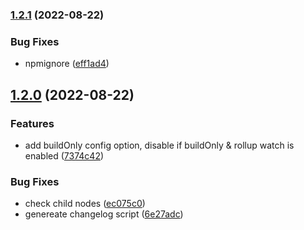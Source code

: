 ### [1.2.1](https://github.com/marekvospel/unplugin-vue-remove-attribute/compare/1.2.0...1.2.1) (2022-08-22)


### Bug Fixes

* npmignore ([eff1ad4](https://github.com/marekvospel/unplugin-vue-remove-attribute/commit/eff1ad4db483938002710e0a79f518ca8dce2b3c))

## [1.2.0](https://github.com/marekvospel/unplugin-vue-remove-attribute/compare/1.1.0...1.2.0) (2022-08-22)


### Features

* add buildOnly config option, disable if buildOnly & rollup watch is enabled ([7374c42](https://github.com/marekvospel/unplugin-vue-remove-attribute/commit/7374c42fddf5b2169234fe8819cec54f5fc0e2bd))


### Bug Fixes

* check child nodes ([ec075c0](https://github.com/marekvospel/unplugin-vue-remove-attribute/commit/ec075c0ec1d78e8c7ee84ac22b5519c8abdbf2b3))
* genereate changelog script ([6e27adc](https://github.com/marekvospel/unplugin-vue-remove-attribute/commit/6e27adc61d40523e26c4511d58910147d15ad3ef))

